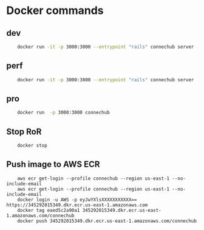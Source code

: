 # Docker commands

## dev

```bash
    docker run -it -p 3000:3000 --entrypoint "rails" connechub server -e development --binding 0.0.0.0
```
## perf

```bash
    docker run -it -p 3000:3000 --entrypoint "rails" connechub server  --binding 0.0.0.0
```

## pro

```bash
    docker run  -p 3000:3000 connechub
```

## Stop RoR

```bash
    docker stop
```

## Push image to AWS ECR

```
    aws ecr get-login --profile connechub --region us-east-1 --no-include-email
    aws ecr get-login --profile connechub --region us-east-1 --no-include-email
    docker login -u AWS -p eyJwYXlsXXXXXXXXXXX== https://345292015349.dkr.ecr.us-east-1.amazonaws.com
    docker tag eaed5c2a90a1 345292015349.dkr.ecr.us-east-1.amazonaws.com/connechub
    docker push 345292015349.dkr.ecr.us-east-1.amazonaws.com/connechub
```
